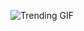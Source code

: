 
<!-- GIF_SECTION -->
![Trending GIF](https://media2.giphy.com/media/v1.Y2lkPThiYjIxNzcyd2Zxb3Nyb2c5MTZmMnpjNGF3dDNjeGpuMnVxMGc5NG80aHg4MGpnayZlcD12MV9naWZzX3NlYXJjaCZjdD1n/qgQUggAC3Pfv687qPC/giphy.gif)
<!-- END_GIF_SECTION -->
